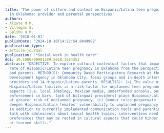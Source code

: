 ```yaml
---
title: 'The power of culture and context on Hispanic/Latina teen pregnancy and birth
  in Oklahoma: provider and parental perspectives'
authors:
- Alzate M.M.
- Villegas S.
- Salihu H.M.
date: '2018-01-01'
publishDate: '2024-10-10T14:22:54.844998Z'
publication_types:
- article-journal
publication: '*Social work in health care*'
doi: 10.1080/00981389.2018.1514351
abstract: "OBJECTIVE: To explore cultural-contextual factors that impact the high
  rate of Hispanic/Latina teen pregnancy in Oklahoma from the perspective of providers
  and parents. METHOD(S): Community Based Participatory Research at the Latino Community
  Development Agency in Oklahoma City; focus groups and in-depth interviews; 33 service
  providers and 14 Hispanic/Latino parents. RESULT(S): (a) The value of respect among
  Hispanic/Latino families is a risk factor for unplanned teen pregnancy. (b) Contextual
  aspects (i.e. local ideology, Mexican media, underfunded schools, permissive law
  enforcement in bars, lack of bilingual providers) place Hispanic/Latina female adolescents
  at greater risk of unplanned pregnancy. (c) Gender roles perpetuate inequality and
  deepen Hispanic/Latina females' vulnerability to unplanned pregnancy. CONCLUSION(S):
  In addition to currently implemented communication tools and parenting skills to
  talk with adolescents about sexual health topics, interventions need to consider
  preferences that may be rooted in cultural aspects that could hinder the application
  of learned skills."
---
```

